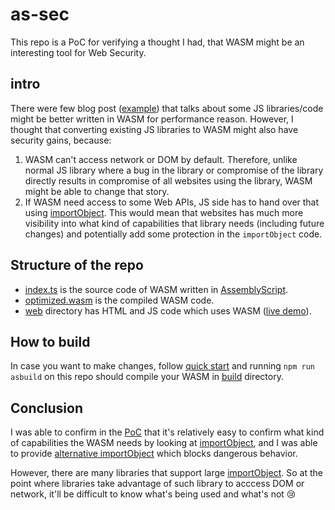 # as-sec

This repo is a PoC for verifying a thought I had, that WASM might be an interesting tool for Web Security.

## intro

There were few blog post ([example](https://surma.dev/things/js-to-asc/index.html)) that talks about some JS libraries/code might be better written in WASM for performance reason. However, I thought that converting existing JS libraries to WASM might also have security gains, because:

1. WASM can't access network or DOM by default. Therefore, unlike normal JS library where a bug in the library or compromise of the library directly results in compromise of all websites using the library, WASM might be able to change that story.
2. If WASM need access to some Web APIs, JS side has to hand over that using [importObject](https://wasmbyexample.dev/examples/importing-javascript-functions-into-webassembly/importing-javascript-functions-into-webassembly.assemblyscript.en-us.html). This would mean that websites has much more visibility into what kind of capabilities that library needs (including future changes) and potentially add some protection in the `importObject` code.

## Structure of the repo
- [index.ts](https://github.com/shhnjk/as-sec/blob/main/assembly/index.ts) is the source code of WASM written in [AssemblyScript](https://www.assemblyscript.org/).
- [optimized.wasm](https://github.com/shhnjk/as-sec/blob/main/build/optimized.wasm) is the compiled WASM code.
- [web](https://github.com/shhnjk/as-sec/tree/main/web) directory has HTML and JS code which uses WASM ([live demo](https://shhnjk.github.io/PoCs/wasm/wasm.html)).

## How to build

In case you want to make changes, follow [quick start](https://www.assemblyscript.org/quick-start.html) and running `npm run asbuild` on this repo should compile your WASM in [build](https://github.com/shhnjk/as-sec/tree/main/build) directory.

## Conclusion

I was able to confirm in the [PoC](https://shhnjk.github.io/PoCs/wasm/wasm.html) that it's relatively easy to confirm what kind of capabilities the WASM needs by looking at [importObject](https://github.com/shhnjk/as-sec/blob/615f4c3655c3b31c85795f5e3ef7811fff8244de/web/wasm.js#L7-L12), and I was able to provide [alternative importObject](https://github.com/shhnjk/as-sec/blob/615f4c3655c3b31c85795f5e3ef7811fff8244de/web/careful-dev.js#L8-L12) which blocks dangerous behavior.

However, there are many libraries that support large [importObject](https://github.com/lume/asdom/blob/4014a4d59242fa56459b3d04f869660ebc53a437/glue/index.js#L116-L808). So at the point where libraries take advantage of such library to acccess DOM or network, it'll be difficult to know what's being used and what's not 😢
